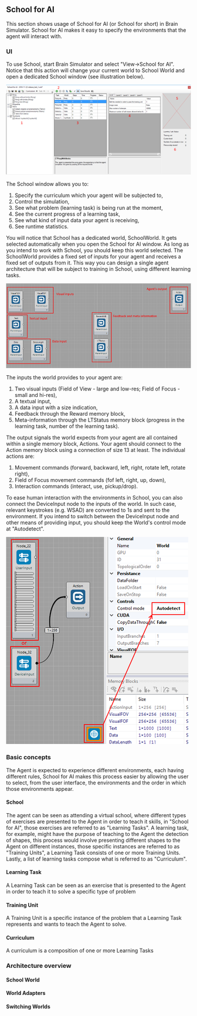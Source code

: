 ## School for AI

This section shows usage of School for AI (or School for short) in Brain Simulator.
School for AI makes it easy to specify the environments that the agent will interact with. 

### UI

To use School, start Brain Simulator and select "View->School for AI". Notice that this action will change your current world to School World and open a dedicated School window (see illustration below).   

![](../img/School_UI.png)

The School window allows you to:

1. Specify the curriculum which your agent will be subjected to,
2. Control the simulation,
3. See what problem (learning task) is being run at the moment,
4. See the current progress of a learning task,
5. See what kind of input data your agent is receiving,
6. See runtime statistics.

You will notice that School has a dedicated world, SchoolWorld. It gets selected automatically when you open the School for AI window. As long as you intend to work with School, you should keep this world selected. 
The SchoolWorld provides a fixed set of inputs for your agent and receives a fixed set of outputs from it. This way you can design a single agent architecture that will be subject to training in School, using different learning tasks. 

![](../img/SchoolWorld_Interface.png)

The inputs the world provides to your agent are:

1. Two visual inputs (Field of View - large and low-res; Field of Focus - small and hi-res),
2. A textual input,
3. A data input with a size indication,
4. Feedback through the Reward memory block,
5. Meta-information through the LTStatus memory block (progress in the learning task, number of the learning task).

The output signals the world expects from your agent are all contained within a single memory block, Actions. 
Your agent should connect to the Action memory block using a connection of size 13 at least. The individual actions are:

1. Movement commands (forward, backward, left, right, rotate left, rotate right), 
2. Field of Focus movement commands (fof left, right, up, down), 
3. Interaction commands (interact, use, pickup/drop).

To ease human interaction with the environments in School, you can also connect the DeviceInput node to the inputs of the world. In such case, relevant keystrokes (e.g. WSAD) are converted to 1s and sent to the environment. If you intend to switch between the DeviceInput node and other means of providing input, you should keep the World's control mode at "Autodetect".

![](../img/SchoolWorld_Autodetect.png)

### Basic concepts

The Agent is expected to experience different environments, each having different rules, School for AI makes this process easier by allowing the user to select, from the user interface, the environments and the order in which those environments appear.


#### School

The agent can be seen as attending a virtual school, where different types of exercises are presented to the Agent in order to teach it skills, in "School for AI", those exercises are referred to as "Learning Tasks". A learning task, for example, might have the purpose of teaching to the Agent the detection of shapes, this process would involve presenting different shapes to the Agent on different instances, those specific instances are referred to as "Training Units", a Learning Task consists of one or more Training Units. Lastly, a list of learning tasks compose what is referred to as "Curriculum".



#### Learning Task

A Learning Task can be seen as an exercise that is presented to the Agent in order to teach it to solve a specific type of problem

#### Training Unit

A Training Unit is a specific instance of the problem that a Learning Task represents and wants to teach the Agent to solve.

#### Curriculum

A curriculum is a composition of one or more Learning Tasks

### Architecture overview

#### School World

#### World Adapters

#### Switching Worlds







